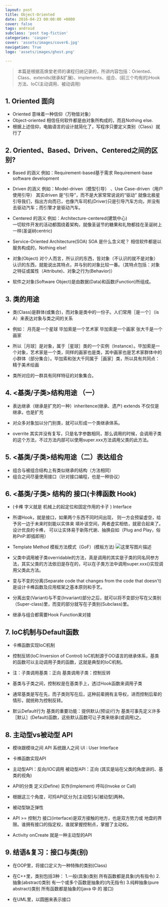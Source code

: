 ```yaml
---
layout: post
title: Object-Oriented
date: 2016-04-23 00:00:00 +0800
cover: false
tags: android
subclass: 'post tag-fiction'
categories: 'casper'
cover: 'assets/images/cover6.jpg'
navigation: True
logo: 'assets/images/ghost.png'

---
```


> 本篇是根据高焕堂老师的课程归纳记录的，所讲内容包括：Oriented、Class、extends(继承&扩展)、implements、组合、(前三个均有的)Hook方法、IoC(主动调用、被动调用)

## 1. Oriented 面向

- Oriented 意味着一种信仰（万物皆对象）
- Object-oriented 相信任何软件都是由对象所构成的，而且Nothing else.
- 根据上述信仰，电脑语言的设计就简化了，写程序只要定义类别（Class）就行了

## 2. Oriented、Based、Driven、Centered之间的区别?
- Based 的涵义 
例如：Requirement-based基于需求
Requirement-base software development

- Driven 的涵义
例如：Model-driven（模型引导） 、Use Case-driven（用户使用引导）
其实driven 是“引导”，而不是大家常常说说的“驱动”
就像北极星引导我们，指出方向而已，也像汽车司机(Driver)只是引导汽车方向，并没有去驱动汽车；而引擎才是驱动汽车。

- Centered 的涵义
例如：Architecture-centered(建筑中心)   
一切软件开发的活动都围绕着架构，就像圣诞节的糖果和礼物都挂在圣诞树上一样(圣诞树centric)

- Service-Oriented Architecture(SOA)
SOA 是什么含义呢？
相信软件都是以服务构成的，Nothing else!

- 对象(Object)
对个人而言，所认识的东西，皆对象（不认识的就不是对象）
认识的东西，就能说出其特点，并与别的对象比较一番。（其特点包括：对象之特征或属性（Attribute)、对象之行为(Behavior)）

- 软件之对象(Software Object)是由数据(Data)和函数(Function)所组成。

## 3. 类的用途

- 类(Class)是群体(或集合)，而对象是类中的一份子。人们常用［是一个］（is A）来表达对象与类之间的关系

- 例如：
	月亮是一个星球
	毕加索是一个艺术家
	毕加索是一个画家
	张大千是一个画家
- 所以［月球］是对象，属于［星球］类的一个实例（Instance）。毕加索是一个对象，艺术家是一个类，同样的画家也是类，其中画家也是艺术家群体中的小群体（部分集合）。毕加索和张大千同属于［画家］类，所以具有共同点：精于美术绘画

- 类所对应的一群具有同样特征的对象集合。

## 4.  <基类/子类>结构用途 （一）
- 表达继承（继承是扩充的一种）inheritence(继承、遗产)
extends 不仅仅是继承，也是扩充

- 对众多对象加以分门别类，就可以形成一个类继承体系。

- overrite 其实并没有复写，只是名字参数相同，那么调用的时候，会调用子类的这个方法，不过方法内部可以使用super.xxx方法调用父类的此方法。

## 5.  <基类/子类>结构用途（二）表达组合
- 组合与被组合结构上有类似继承的结构（方法相同）
- 组合之间尽量使用接口（针对接口编程，也是一种协议）

## 6.  <基类/子类> 结构的 接口(卡榫函数 Hook)
- (卡榫  字义就是 机械上的起定位和固定作用的卡子 ) Interface 

- 所谓Hook，就是接口，如果两个东西不同时间出现，
则一方会预留虚空，给予另一边于未来时刻能以实体来
填补该空间，两者虚实相依，就密合起来了。设计优良的卡榫，
可以让实体易于新陈代谢、抽换自如（Plug and Play，俗称PnP:即插即用）

- Template Method 模板方法模式（GoF）(模板方法)
![这里写图片描述](http://img.blog.csdn.net/20160423202924230)

- 父类中调用被子类overridable的方法，真是调用的其实是子类的同名同参方法，其实父类的方法依旧是存在的，可以在子类方法中调用super.xxx()实现调用父类此方法。

- 变与不变的分离(Separate code that changes from the code that doesn't)是设计卡榫函数及应用框架之基本原则和手艺。

- 分离出变(Variant)与不变(Invariant)部分之后，就可以将不变部分写在父类别（Super-class)里，而变的部分就写在子类别(Subclass)里。

- 继承与组合都需要Hook Function来对接

## 7. IoC机制与Default函数

- 卡榫函数实现IoC机制

- 控制反转(IoC:Inversion of Control)
IoC机制源于OO语言的继承体系，基类的函数可以主动调用子类的函数，这就是典型的IoC机制。

- 注：子类调用基类：正向
    基类调用子类：控制反转

- 基类与子类之间，控制权是在基类手上，透过Hook函数来调用子类

- 通常基类是写在先，而子类则写在后，这种前辈拥有主导权，进而控制后辈的情形，就统称为控制反转。

- 默认Default行为
基类的重要功能：提供默认(预设)行为
基类可事先定义许多［默认］(Default)函数，这些默认函数可让子类来继承(或调用)之。

## 8. 主动型vs被动型 API
- 模块跟模块之间 API
系统跟人之间   UI : User Interface

- 卡榫函数实现API

- 主动型API：反向/IOC调用
被动型API：正向
(其实是站在父类的角度讲的、基类的视角)

- API的分类
定义(Define)
实作(Implement)
呼叫(Invoke or Call)

- 根据这三个角度，可捋API区分为[主动型]与[被动型]两种。

- 被动型缺乏弹性

- API >= 控制力
接口(interface)是双方接触的地方，也是双方势力或
地盘的界限。谁拥有接口的指定权，谁就掌握控制点，掌握了主动权。

- Activity onCreate 就是一种主动型的API

## 9. 结语&复习：接口与类(别)

- 在OOP里，将接口定义为一种特殊的类别(Class)

- 在C++里，类别包括3种：
1.一般(具象)类别
所有函数都是具象(内有指令)
2.抽象(abstract)类别
有一个或多个函数是抽象的(内无指令)
3.纯粹抽象(pure abstract)类别
所有函数都是抽象的(java 中 的 接口)

- 在UML里，以圆圈来表示接口


